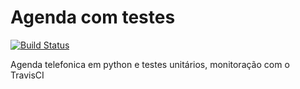 # Agenda com testes
[![Build Status](https://travis-ci.org/TopZeraProductions/DEVOPS-AC06.svg?branch=master)](https://travis-ci.org/TopZeraProductions/DEVOPS-AC06)


Agenda telefonica em python e testes unitários, monitoração com o TravisCI
